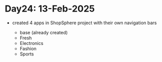 # Day24: 13-Feb-2025

- created 4 apps in ShopSphere project with their own navigation bars

    - base (already created)
    - Fresh
    - Electronics
    - Fashion
    - Sports